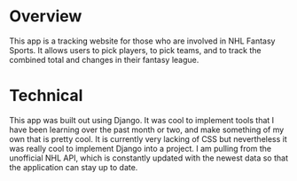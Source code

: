 # Overview

This app is a tracking website for those who are involved in NHL Fantasy Sports. It allows users to pick players, to pick teams, and to track the combined total and changes in their fantasy league.

# Technical

This app was built out using Django. It was cool to implement tools that I have been learning over the past month or two, and make something of my own that is pretty cool. It is currently very lacking of CSS but nevertheless it was really cool to implement Django into a project. I am pulling from the unofficial NHL API, which is constantly updated with the newest data so that the application can stay up to date.

